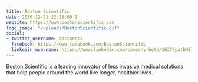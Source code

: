 ```yaml
---
title: Boston Scientific
date: 2016-12-21 22:28:00 Z
website: https://www.bostonscientific.com
logo_image: "/uploads/BostonScientific.gif"
social:
- twitter_username: bostonsci
  facebook: https://www.facebook.com/BostonScientific
  linkedin_username: https://www.linkedin.com/company-beta/1637?pathWildcard=1637
---
```


Boston Scientific is a leading innovator of less invasive medical solutions that help people around the world live longer, healthier lives.